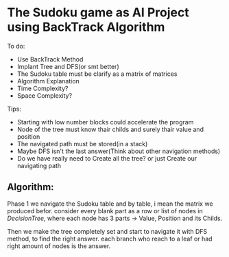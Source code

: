 # The Sudoku game as AI Project using BackTrack Algorithm

To do:
- Use BackTrack Method
- Implant Tree and DFS(or smt better)
- The Sudoku table must be clarify as a matrix of matrices
- Algorithm Explanation
- Time Complexity?
- Space Complexity?


Tips:
- Starting with low number blocks could accelerate the program
- Node of the tree must know thair childs and surely thair value and position
- The navigated path must be stored(in a stack)
- Maybe DFS isn't the last answer(Think about other navigation methods)
- Do we have really need to Create all the tree? or just Create our navigating path

## Algorithm:

Phase 1 we navigate the Sudoku table and by table, i mean the matrix we produced befor. consider every blank part as a row or list of nodes in $Decision Tree$, where each node has 3 parts -> Value, Position and its Childs.

Then we make the tree completely set and start to navigate it with DFS method, to find the right answer. each branch who reach to a leaf or had right amount of nodes is the answer.